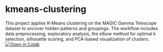 # kmeans-clustering
This project applies K-Means clustering on the MAGIC Gamma Telescope dataset to uncover hidden patterns and groupings. The workflow includes data preprocessing, exploratory analysis, the elbow method for optimal k selection, silhouette scoring, and PCA-based visualization of clusters.
[![Open in Colab](https://colab.research.google.com/assets/colab-badge.svg)](https://colab.research.google.com/github/YOUR_USERNAME/YOUR_REPO/blob/main/YOUR_NOTEBOOK.ipynb)

